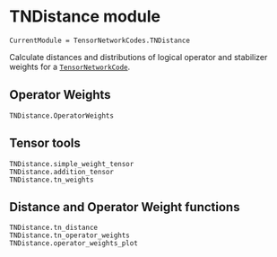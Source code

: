 # TNDistance module

```@meta
CurrentModule = TensorNetworkCodes.TNDistance
```

Calculate distances and distributions of logical operator and stabilizer weights for a [`TensorNetworkCode`](@ref).

## Operator Weights

```@docs
TNDistance.OperatorWeights
```

## Tensor tools
```@docs
TNDistance.simple_weight_tensor
TNDistance.addition_tensor
TNDistance.tn_weights
```

## Distance and Operator Weight functions
```@docs
TNDistance.tn_distance
TNDistance.tn_operator_weights
TNDistance.operator_weights_plot
```
